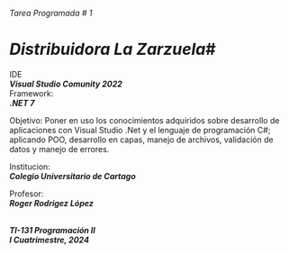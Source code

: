 _Tarea Programada # 1_<br>
# _<strong>Distribuidora La Zarzuela</strong>_# <br>
IDE <br> _<strong>Visual Studio Comunity 2022</strong>_ <br>
Framework: <br> _<strong>.NET 7</strong>_ <br>

Objetivo: Poner en uso los conocimientos adquiridos sobre desarrollo de aplicaciones con Visual Studio .Net y el lenguaje de programación C#;<br>
aplicando POO, desarrollo en capas, manejo de archivos, validación de datos y manejo de errores.

Institucion: <br> _<strong>Colegio Universitario de Cartago</strong>_ <br>

Profesor: <br> _<strong>Roger Rodrigez López</strong>_ <br>

<br> _<strong>TI-131 Programación II <br>   I Cuatrimestre, 2024</strong>_ <br>
 

 
